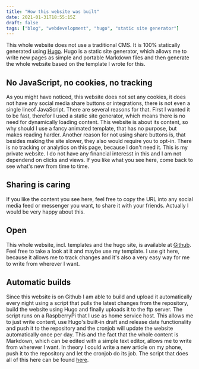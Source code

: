 ```yaml
---
title: "How this website was built"
date: 2021-01-31T18:55:15Z
draft: false
tags: ["blog", "webdevelopment", "hugo", "static site generator"] 
---
```

This whole website does not use a traditional CMS. It is 100% statically generated using [Hugo](https://gohugo.io/).
Hugo is a static site generator, which allows me to write new pages as simple and portable Markdown files and then generate the whole website based on the template I wrote for this.

## No JavaScript, no cookies, no tracking
As you might have noticed, this website does not set any cookies, it does not have any social media share buttons or integrations, there is not even a single lineof JavaScript.
There are several reasons for that. First I wanted it to be fast, therefor I used a static site generator, which means there is no need for dynamically loading content. This website is about its content, so why should I use a fancy animated template, that has no purpose, but makes reading harder.
Another reason for not using share buttons is, that besides making the site slower, they also would require you to opt-in.
There is no tracking or analytics on this page, because I don't need it. This is my private website. I do not have any financial interesst in this and I am not dependend on clicks and views. If you like what you see here, come back to see what's new from time to time.

## Sharing is caring
If you like the content you see here, feel free to copy the URL into any social media feed or messenger you want, to share it with your friends. Actually I would be very happy about this.

## Open
This whole website, incl. templates and the hugo site, is available at [Github](https://github.com/salendron/hautzenbergerat). Feel free to take a look at it and maybe use my template. I use git here, because it allows me to track changes and it's also a very easy way for me to write from wherever I want.

## Automatic builds
Since this website is on Github I am able to build and upload it automatically every night using a script that pulls the latest changes from the repository, build the website using Hugo and finally uploads it to the ftp server. The script runs on a RaspberryPi that I use as home service host. This allows me to just write content, use Hugo's built-in draft and release date functionality and push it to the repository and the cronjob will update the website automatically once per day. This and the fact that the whole content is Markdown, which can be edited with a simple text editor, allows me to write from wherever I want. In theory I could write a new article on my phone, push it to the repository and let the cronjob do its job. The script that does all of this here can be found [here](https://github.com/salendron/hautzenbergerat/blob/main/deploy_sample.sh).